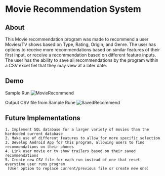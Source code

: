 # Movie Recommendation System

## About
This Movie recommendation program was made to recommend a user Movies/TV shows based on Type, Rating, Origin, and Genre.
The user has options to receive more recommendations based on similar features of their first input, or receive a recommendation based on different feature inputs.
The user has the ability to save all recommendations by the program within a CSV excel fiel that they may view at a later date.

## Demo
Sample Run
![MovieRecommend](https://user-images.githubusercontent.com/73859429/163281378-ecd63ab5-9b4a-4140-87b0-8b02ed2fb0b0.PNG)

Output CSV file from Sample Rune
![SavedRecommend](https://user-images.githubusercontent.com/73859429/163281482-4b6222c1-f172-48d5-b601-d5a99bf24101.PNG)

## Future Implementations
	1. Implement SQL database for a larger variety of movies than the hardcoded current database
	2. Make use of different features to allow for more specific selection
	3. Develop Android App for this program, allowing users to find recommendations on their phones
	4. Link user movie or tv show trailers based on their saved recommendations
	5. Create new CSV file for each run instead of one that reset everytime user runs program 
     (User option to replace current/previous file or create new one)




